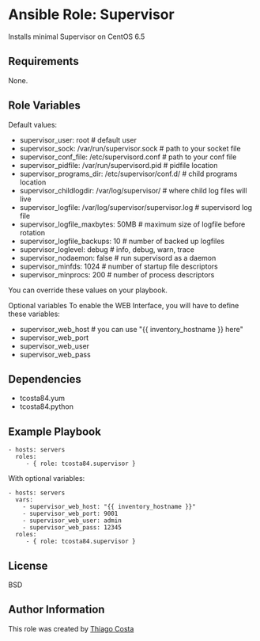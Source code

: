 Ansible Role: Supervisor
========================

Installs minimal Supervisor on CentOS 6.5

Requirements
------------

None.

Role Variables
--------------

Default values:

* supervisor_user: root                                       # default user
* supervisor_sock: /var/run/supervisor.sock                   # path to your socket file
* supervisor_conf_file: /etc/supervisord.conf                 # path to your conf file
* supervisor_pidfile: /var/run/supervisord.pid                # pidfile location
* supervisor_programs_dir: /etc/supervisor/conf.d/            # child programs location
* supervisor_childlogdir: /var/log/supervisor/                # where child log files will live
* supervisor_logfile: /var/log/supervisor/supervisor.log      # supervisord log file
* supervisor_logfile_maxbytes: 50MB                           # maximum size of logfile before rotation
* supervisor_logfile_backups: 10                              # number of backed up logfiles
* supervisor_loglevel: debug                                  # info, debug, warn, trace
* supervisor_nodaemon: false                                  # run supervisord as a daemon
* supervisor_minfds: 1024                                     # number of startup file descriptors
* supervisor_minprocs: 200                                    # number of process descriptors

You can override these values on your playbook.

Optional variables
To enable the WEB Interface, you will have to define these variables:

* supervisor_web_host # you can use "{{ inventory_hostname }} here"
* supervisor_web_port
* supervisor_web_user
* supervisor_web_pass

Dependencies
------------

* tcosta84.yum
* tcosta84.python

Example Playbook
----------------

    - hosts: servers
      roles:
         - { role: tcosta84.supervisor }

With optional variables:

    - hosts: servers
      vars:
        - supervisor_web_host: "{{ inventory_hostname }}"
        - supervisor_web_port: 9001
        - supervisor_web_user: admin
        - supervisor_web_pass: 12345
      roles:
         - { role: tcosta84.supervisor }

License
-------

BSD

Author Information
------------------

This role was created by [Thiago Costa](http://thiagocostapy.com)
